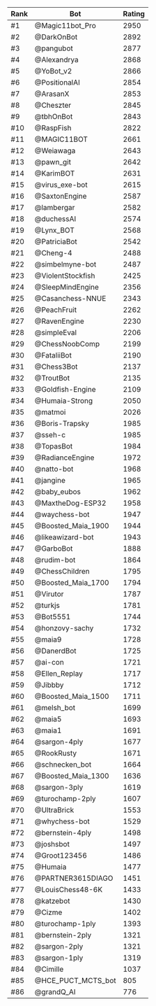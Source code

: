 Rank|Bot|Rating
---|---|---
#1|@Magic11bot_Pro|2950
#2|@DarkOnBot|2892
#3|@pangubot|2877
#4|@Alexandrya|2868
#5|@YoBot_v2|2866
#6|@PositionalAI|2854
#7|@ArasanX|2853
#8|@Cheszter|2845
#9|@tbhOnBot|2843
#10|@RaspFish|2822
#11|@MAGIC11BOT|2661
#12|@Weiawaga|2643
#13|@pawn_git|2642
#14|@KarimBOT|2631
#15|@virus_exe-bot|2615
#16|@SaxtonEngine|2587
#17|@lambergar|2582
#18|@duchessAI|2574
#19|@Lynx_BOT|2568
#20|@PatriciaBot|2542
#21|@Cheng-4|2488
#22|@simbelmyne-bot|2487
#23|@ViolentStockfish|2425
#24|@SleepMindEngine|2356
#25|@Casanchess-NNUE|2343
#26|@PeachFruit|2262
#27|@RavenEngine|2230
#28|@simpleEval|2206
#29|@ChessNoobComp|2199
#30|@FataliiBot|2190
#31|@Chess3Bot|2137
#32|@TroutBot|2135
#33|@Goldfish-Engine|2109
#34|@Humaia-Strong|2050
#35|@matmoi|2026
#36|@Boris-Trapsky|1985
#37|@sseh-c|1985
#38|@TopasBot|1984
#39|@RadianceEngine|1972
#40|@natto-bot|1968
#41|@jangine|1965
#42|@baby_eubos|1962
#43|@MaxtheDog-ESP32|1958
#44|@waychess-bot|1947
#45|@Boosted_Maia_1900|1944
#46|@likeawizard-bot|1943
#47|@GarboBot|1888
#48|@rudim-bot|1864
#49|@ChessChildren|1795
#50|@Boosted_Maia_1700|1794
#51|@Virutor|1787
#52|@turkjs|1781
#53|@Bot5551|1744
#54|@honzovy-sachy|1732
#55|@maia9|1728
#56|@DanerdBot|1725
#57|@ai-con|1721
#58|@Ellen_Replay|1717
#59|@Jibbby|1712
#60|@Boosted_Maia_1500|1711
#61|@melsh_bot|1699
#62|@maia5|1693
#63|@maia1|1691
#64|@sargon-4ply|1677
#65|@RookRusty|1671
#66|@schnecken_bot|1664
#67|@Boosted_Maia_1300|1636
#68|@sargon-3ply|1619
#69|@turochamp-2ply|1607
#70|@UltraBrick|1553
#71|@whychess-bot|1529
#72|@bernstein-4ply|1498
#73|@joshsbot|1497
#74|@Groot123456|1486
#75|@Humaia|1477
#76|@PARTNER3615DIAGO|1451
#77|@LouisChess48-6K|1433
#78|@katzebot|1430
#79|@Cizme|1402
#80|@turochamp-1ply|1393
#81|@bernstein-2ply|1321
#82|@sargon-2ply|1321
#83|@sargon-1ply|1319
#84|@Cimille|1037
#85|@HCE_PUCT_MCTS_bot|805
#86|@grandQ_AI|776
